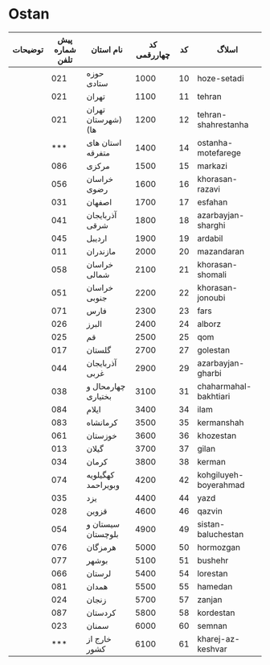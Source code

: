 # Ostan

| توضیحات | پیش شماره تلفن | نام استان          | کد چهاررقمی | کد | اسلاگ          |
|---------|----------------|--------------------|-------------|----|----------------|
|         | 021            | حوزه ستادی         | 1000        | 10 | hoze-setadi    |
|         | 021            | تهران              | 1100        | 11 | tehran         |
|         | 021            | تهران (شهرستان ها) | 1200        | 12 | tehran-shahrestanha |
|         | ***            | استان های متفرقه   | 1400        | 14 | ostanha-motefarege |
|         | 086            | مرکزی              | 1500        | 15 | markazi        |
|         | 056            | خراسان رضوی        | 1600        | 16 | khorasan-razavi|
|         | 031            | اصفهان             | 1700        | 17 | esfahan        |
|         | 041            | آذربایجان شرقی     | 1800        | 18 | azarbayjan-sharghi |
|         | 045            | اردیبل             | 1900        | 19 | ardabil        |
|         | 011            | مازندران           | 2000        | 20 | mazandaran     |
|         | 058            | خراسان شمالی       | 2100        | 21 | khorasan-shomali |
|         | 051            | خراسان جنوبی       | 2200        | 22 | khorasan-jonoubi |
|         | 071            | فارس               | 2300        | 23 | fars           |
|         | 026            | البرز              | 2400        | 24 | alborz         |
|         | 025            | قم                 | 2500        | 25 | qom            |
|         | 017            | گلستان             | 2700        | 27 | golestan       |
|         | 044            | آذربایجان غربی     | 2900        | 29 | azarbayjan-gharbi |
|         | 038            | چهارمحال و بختیاری | 3100        | 31 | chaharmahal-bakhtiari |
|         | 084            | ایلام              | 3400        | 34 | ilam           |
|         | 083            | کرمانشاه           | 3500        | 35 | kermanshah     |
|         | 061            | خوزستان            | 3600        | 36 | khozestan      |
|         | 013            | گیلان              | 3700        | 37 | gilan          |
|         | 034            | کرمان              | 3800        | 38 | kerman         |
|         | 074            | كهگيلويه وبويراحمد | 4200        | 42 | kohgiluyeh-boyerahmad |
|         | 035            | یزد                | 4400        | 44 | yazd           |
|         | 028            | قزوین              | 4600        | 46 | qazvin         |
|         | 054            | سیستان و بلوچستان  | 4900        | 49 | sistan-baluchestan |
|         | 076            | هرمزگان            | 5000        | 50 | hormozgan      |
|         | 077            | بوشهر              | 5100        | 51 | bushehr        |
|         | 066            | لرستان             | 5400        | 54 | lorestan       |
|         | 081            | همدان              | 5500        | 55 | hamedan        |
|         | 024            | زنجان              | 5700        | 57 | zanjan         |
|         | 087            | کردستان            | 5800        | 58 | kordestan      |
|         | 023            | سمنان              | 6000        | 60 | semnan         |
|         | ***            | خارج از کشور       | 6100        | 61 | kharej-az-keshvar |


